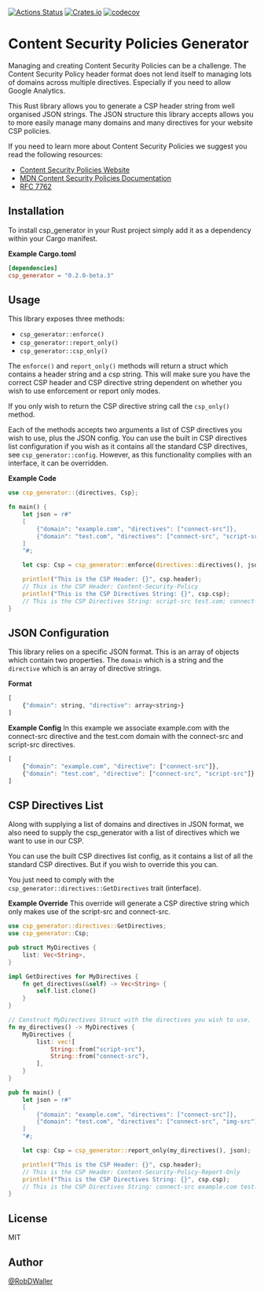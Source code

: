 [![Actions Status](https://github.com/RobDWaller/csp-generator/workflows/Build%20and%20Test/badge.svg)](https://github.com/RobDWaller/csp-generator/actions) [![Crates.io](https://img.shields.io/crates/v/csp_generator)](https://crates.io/crates/csp_generator) [![codecov](https://codecov.io/gh/RobDWaller/csp-generator/branch/master/graph/badge.svg)](https://codecov.io/gh/RobDWaller/csp-generator)
# Content Security Policies Generator

Managing and creating Content Security Policies can be a challenge. The Content Security Policy header format does not lend itself to managing lots of domains across multiple directives. Especially if you need to allow Google Analytics.   

This Rust library allows you to generate a CSP header string from well organised JSON strings. The JSON structure this library accepts allows you to more easily manage many domains and many directives for your website CSP policies.

If you need to learn more about Content Security Policies we suggest you read the following resources:

- [Content Security Policies Website](https://content-security-policy.com/)
- [MDN Content Security Policies Documentation](https://developer.mozilla.org/en-US/docs/Web/HTTP/CSP)
- [RFC 7762](https://tools.ietf.org/html/rfc7762)

## Installation 

To install csp_generator in your Rust project simply add it as a dependency within your Cargo manifest.

**Example Cargo.toml**
```toml
[dependencies]
csp_generator = "0.2.0-beta.3"
```

## Usage

This library exposes three methods:

- `csp_generator::enforce()`
- `csp_generator::report_only()`
- `csp_generator::csp_only()`

The `enforce()` and `report_only()` methods will return a struct which contains a header string and a csp string. This will make sure you have the correct CSP header and CSP directive string dependent on whether you wish to use enforcement or report only modes.

If you only wish to return the CSP directive string call the `csp_only()` method.

Each of the methods accepts two arguments a list of CSP directives you wish to use, plus the JSON config. You can use the built in CSP directives list configuration if you wish as it contains all the standard CSP directives, see `csp_generator::config`. However, as this functionality complies with an interface, it can be overridden.

**Example Code**

```rust
use csp_generator::{directives, Csp};

fn main() {
    let json = r#"
    [
        {"domain": "example.com", "directives": ["connect-src"]},
        {"domain": "test.com", "directives": ["connect-src", "script-src"]}
    ]
    "#;

    let csp: Csp = csp_generator::enforce(directives::directives(), json);

    println!("This is the CSP Header: {}", csp.header);
    // This is the CSP Header: Content-Security-Policy
    println!("This is the CSP Directives String: {}", csp.csp);
    // This is the CSP Directives String: script-src test.com; connect-src example.com test.com;
}
```

## JSON Configuration

This library relies on a specific JSON format. This is an array of objects which contain two properties. The `domain` which is a string and the `directive` which is an array of directive strings.

**Format**
```js
[
    {"domain": string, "directive": array<string>}
]
```

**Example Config**
In this example we associate example.com with the connect-src directive and the test.com domain with the connect-src and script-src directives.

```js
[
    {"domain": "example.com", "directive": ["connect-src"]},
    {"domain": "test.com", "directive": ["connect-src", "script-src"]}
]
```

## CSP Directives List

Along with supplying a list of domains and directives in JSON format, we also need to supply the csp_generator with a list of directives which we want to use in our CSP. 

You can use the built CSP directives list config, as it contains a list of all the standard CSP directives. But if you wish to override this you can.

You just need to comply with the `csp_generator::directives::GetDirectives` trait (interface).

**Example Override**
This override will generate a CSP directive string which only makes use of the script-src and connect-src. 

```rust
use csp_generator::directives::GetDirectives;
use csp_generator::Csp;

pub struct MyDirectives {
    list: Vec<String>,
}

impl GetDirectives for MyDirectives {
    fn get_directives(&self) -> Vec<String> {
        self.list.clone()
    }
}

// Construct MyDirectives Struct with the directives you wish to use.
fn my_directives() -> MyDirectives {
    MyDirectives {
        list: vec![
            String::from("script-src"),
            String::from("connect-src"),
        ],
    }
}

pub fn main() {
    let json = r#"
    [
        {"domain": "example.com", "directives": ["connect-src"]},
        {"domain": "test.com", "directives": ["connect-src", "img-src"]}
    ]
    "#;

    let csp: Csp = csp_generator::report_only(my_directives(), json);

    println!("This is the CSP Header: {}", csp.header);
    // This is the CSP Header: Content-Security-Policy-Report-Only
    println!("This is the CSP Directives String: {}", csp.csp);
    // This is the CSP Directives String: connect-src example.com test.com;
}
```

## License
MIT

## Author
[@RobDWaller](https://twitter.com/RobDWaller)